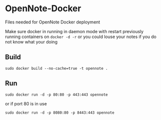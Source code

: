 OpenNote-Docker
===============

Files needed for OpenNote Docker deployment

Make sure docker in running in daemon mode with restart previously running containers on
`docker -d -r` or you could louse your notes if you do not know what your doing

## Build
`sudo docker build --no-cache=true -t opennote .`

## Run
`sudo docker run -d -p 80:80 -p 443:443 opennote`

or if port 80 is in use

`sudo docker run -d -p 8080:80 -p 8443:443 opennote`


